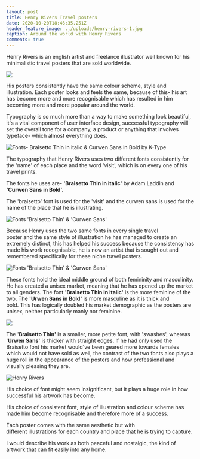 ```yaml
---
layout: post
title: Henry Rivers Travel posters
date: 2020-10-20T18:46:35.251Z
header_feature_image: ../uploads/henry-rivers-1.jpg
caption: Around the world with Henry Rivers
comments: true
---
```

Henry Rivers is an english artist and freelance illustrator well known for his minimalistic travel posters that are sold worldwide.

![](../uploads/henry_rivers_750px.webp)

His posters consistently have the same colour scheme, style and illustration. Each poster looks and feels the same, because of this- his art has become more and more recognisable which has resulted in him becoming more and more popular around the world. 

Typography is so much more than a way to make something look beautiful, it's a vital component of user interface design, successful typography will set the overall tone for a company, a product or anything that involves typeface- which almost everything does. 

![Fonts- Braisetto Thin in italic & Curwen Sans in Bold by K-Type](../uploads/canada_by_henry_rivers.jpg)

The typography that Henry Rivers uses two different fonts consistently for the 'name' of each place and the word 'visit', which is on every one of his travel prints.

The fonts he uses are- **'Braisetto Thin in italic'** by Adam Laddin and **'Curwen Sans in Bold'.** 

The 'braisetto' font is used for the 'visit' and the curwen sans is used for the name of the place that he is illustrating.

![Fonts 'Braisetto Thin' & 'Curwen Sans'](../uploads/reloadhenry.jpg)

Because Henry uses the two same fonts in every single travel poster and the same style of illustration he has managed to create an extremely distinct, this has helped his success because the consistency has made his work recognisable, he is now an artist that is sought out and remembered specifically for these niche travel posters.

![Fonts 'Braisetto Thin' & 'Curwen Sans'](../uploads/henreload.webp)

These fonts hold the ideal middle ground of both femininity and masculinity. He has created a unisex market, meaning that he has opened up the market to all genders. The font **'Braisetto Thin in italic'** is the more feminine of the two. The **'Urwen Sans in Bold'** is more masculine as it is thick and bold. This has logically doubled his market demographic as the posters are unisex, neither particularly manly nor feminine. 

![](../uploads/london.jpg)

The '**Braisetto Thin'** is a smaller, more petite font, with 'swashes', whereas '**Urwen Sans'** is thicker with straight edges. If he had only used the Braisetto font his market would've been geared more towards females which would not have sold as well, the contrast of the two fonts also plays a huge roll in the appearance of the posters and how professional and visually pleasing they are.

![Henry Rivers](../uploads/henryrivershimself.jpg)

His choice of font might seem insignificant, but it plays a huge role in how successful his artwork has become. 

His choice of consistent font, style of illustration and colour scheme has made him become recognisable and therefore more of a success.  

Each poster comes with the same aesthetic but with different illustrations for each country and place that he is trying to capture.

I would describe his work as both peaceful and nostalgic, the kind of artwork that can fit easily into any home.